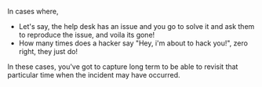 
In cases where,
- Let's say, the help desk has an issue and you go to solve it and ask them to reproduce the issue, and voila its gone!
- How many times does a hacker say "Hey, i'm about to hack you!", zero right, they just do!

In these cases, you've got to capture long term to be able to revisit that particular time when the incident may have occurred.

